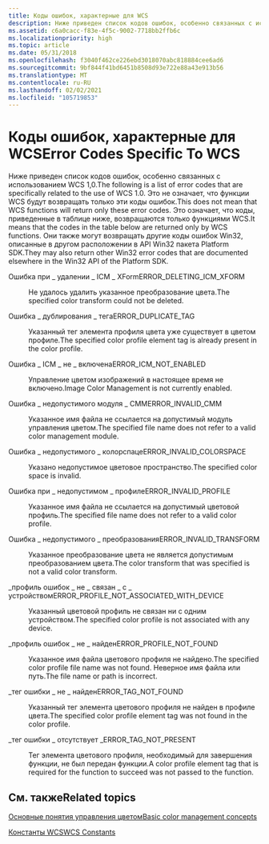 ```yaml
---
title: Коды ошибок, характерные для WCS
description: Ниже приведен список кодов ошибок, особенно связанных с использованием WCS 1,0.
ms.assetid: c6a0cacc-f83e-4f5c-9002-7718bb2ffb6c
ms.localizationpriority: high
ms.topic: article
ms.date: 05/31/2018
ms.openlocfilehash: f3040f462ce226ebd3018070abc818884cee6ad6
ms.sourcegitcommit: 9bf844f41bd6451b8508d93e722e88a43e913b56
ms.translationtype: MT
ms.contentlocale: ru-RU
ms.lasthandoff: 02/02/2021
ms.locfileid: "105719853"
---
```

# <a name="error-codes-specific-to-wcs"></a><span data-ttu-id="5ceae-103">Коды ошибок, характерные для WCS</span><span class="sxs-lookup"><span data-stu-id="5ceae-103">Error Codes Specific To WCS</span></span>

<span data-ttu-id="5ceae-104">Ниже приведен список кодов ошибок, особенно связанных с использованием WCS 1,0.</span><span class="sxs-lookup"><span data-stu-id="5ceae-104">The following is a list of error codes that are specifically related to the use of WCS 1.0.</span></span> <span data-ttu-id="5ceae-105">Это не означает, что функции WCS будут возвращать только эти коды ошибок.</span><span class="sxs-lookup"><span data-stu-id="5ceae-105">This does not mean that WCS functions will return only these error codes.</span></span> <span data-ttu-id="5ceae-106">Это означает, что коды, приведенные в таблице ниже, возвращаются только функциями WCS.</span><span class="sxs-lookup"><span data-stu-id="5ceae-106">It means that the codes in the table below are returned only by WCS functions.</span></span> <span data-ttu-id="5ceae-107">Они также могут возвращать другие коды ошибок Win32, описанные в другом расположении в API Win32 пакета Platform SDK.</span><span class="sxs-lookup"><span data-stu-id="5ceae-107">They may also return other Win32 error codes that are documented elsewhere in the Win32 API of the Platform SDK.</span></span>

<dl> <dt>

<span data-ttu-id="5ceae-108"><span id="ERROR_DELETING_ICM_XFORM"></span><span id="error_deleting_icm_xform"></span>Ошибка при \_ удалении \_ ICM \_ XForm</span><span class="sxs-lookup"><span data-stu-id="5ceae-108"><span id="ERROR_DELETING_ICM_XFORM"></span><span id="error_deleting_icm_xform"></span>ERROR\_DELETING\_ICM\_XFORM</span></span>
</dt> <dd>

<span data-ttu-id="5ceae-109">Не удалось удалить указанное преобразование цвета.</span><span class="sxs-lookup"><span data-stu-id="5ceae-109">The specified color transform could not be deleted.</span></span>

</dd> <dt>

<span data-ttu-id="5ceae-110"><span id="ERROR_DUPLICATE_TAG"></span><span id="error_duplicate_tag"></span>Ошибка \_ дублирования \_ тега</span><span class="sxs-lookup"><span data-stu-id="5ceae-110"><span id="ERROR_DUPLICATE_TAG"></span><span id="error_duplicate_tag"></span>ERROR\_DUPLICATE\_TAG</span></span>
</dt> <dd>

<span data-ttu-id="5ceae-111">Указанный тег элемента профиля цвета уже существует в цветом профиле.</span><span class="sxs-lookup"><span data-stu-id="5ceae-111">The specified color profile element tag is already present in the color profile.</span></span>

</dd> <dt>

<span data-ttu-id="5ceae-112"><span id="ERROR_ICM_NOT_ENABLED"></span><span id="error_icm_not_enabled"></span>Ошибка \_ ICM \_ не \_ включена</span><span class="sxs-lookup"><span data-stu-id="5ceae-112"><span id="ERROR_ICM_NOT_ENABLED"></span><span id="error_icm_not_enabled"></span>ERROR\_ICM\_NOT\_ENABLED</span></span>
</dt> <dd>

<span data-ttu-id="5ceae-113">Управление цветом изображений в настоящее время не включено.</span><span class="sxs-lookup"><span data-stu-id="5ceae-113">Image Color Management is not currently enabled.</span></span>

</dd> <dt>

<span data-ttu-id="5ceae-114"><span id="ERROR_INVALID_CMM"></span><span id="error_invalid_cmm"></span>Ошибка \_ недопустимого модуля \_ CMM</span><span class="sxs-lookup"><span data-stu-id="5ceae-114"><span id="ERROR_INVALID_CMM"></span><span id="error_invalid_cmm"></span>ERROR\_INVALID\_CMM</span></span>
</dt> <dd>

<span data-ttu-id="5ceae-115">Указанное имя файла не ссылается на допустимый модуль управления цветом.</span><span class="sxs-lookup"><span data-stu-id="5ceae-115">The specified file name does not refer to a valid color management module.</span></span>

</dd> <dt>

<span data-ttu-id="5ceae-116"><span id="ERROR_INVALID_COLORSPACE"></span><span id="error_invalid_colorspace"></span>Ошибка \_ недопустимого \_ колорспаце</span><span class="sxs-lookup"><span data-stu-id="5ceae-116"><span id="ERROR_INVALID_COLORSPACE"></span><span id="error_invalid_colorspace"></span>ERROR\_INVALID\_COLORSPACE</span></span>
</dt> <dd>

<span data-ttu-id="5ceae-117">Указано недопустимое цветовое пространство.</span><span class="sxs-lookup"><span data-stu-id="5ceae-117">The specified color space is invalid.</span></span>

</dd> <dt>

<span data-ttu-id="5ceae-118"><span id="ERROR_INVALID_PROFILE"></span><span id="error_invalid_profile"></span>Ошибка при \_ недопустимом \_ профиле</span><span class="sxs-lookup"><span data-stu-id="5ceae-118"><span id="ERROR_INVALID_PROFILE"></span><span id="error_invalid_profile"></span>ERROR\_INVALID\_PROFILE</span></span>
</dt> <dd>

<span data-ttu-id="5ceae-119">Указанное имя файла не ссылается на допустимый цветовой профиль.</span><span class="sxs-lookup"><span data-stu-id="5ceae-119">The specified file name does not refer to a valid color profile.</span></span>

</dd> <dt>

<span data-ttu-id="5ceae-120"><span id="ERROR_INVALID_TRANSFORM_"></span><span id="error_invalid_transform_"></span>Ошибка \_ недопустимого \_ преобразования</span><span class="sxs-lookup"><span data-stu-id="5ceae-120"><span id="ERROR_INVALID_TRANSFORM_"></span><span id="error_invalid_transform_"></span>ERROR\_INVALID\_TRANSFORM</span></span> 
</dt> <dd>

<span data-ttu-id="5ceae-121">Указанное преобразование цвета не является допустимым преобразованием цвета.</span><span class="sxs-lookup"><span data-stu-id="5ceae-121">The color transform that was specified is not a valid color transform.</span></span>

</dd> <dt>

<span data-ttu-id="5ceae-122"><span id="ERROR_PROFILE_NOT_ASSOCIATED_WITH_DEVICE"></span><span id="error_profile_not_associated_with_device"></span>\_профиль ошибок \_ не \_ связан \_ с \_ устройством</span><span class="sxs-lookup"><span data-stu-id="5ceae-122"><span id="ERROR_PROFILE_NOT_ASSOCIATED_WITH_DEVICE"></span><span id="error_profile_not_associated_with_device"></span>ERROR\_PROFILE\_NOT\_ASSOCIATED\_WITH\_DEVICE</span></span>
</dt> <dd>

<span data-ttu-id="5ceae-123">Указанный цветовой профиль не связан ни с одним устройством.</span><span class="sxs-lookup"><span data-stu-id="5ceae-123">The specified color profile is not associated with any device.</span></span>

</dd> <dt>

<span data-ttu-id="5ceae-124"><span id="ERROR_PROFILE_NOT_FOUND_"></span><span id="error_profile_not_found_"></span>\_профиль ошибок \_ не \_ найден</span><span class="sxs-lookup"><span data-stu-id="5ceae-124"><span id="ERROR_PROFILE_NOT_FOUND_"></span><span id="error_profile_not_found_"></span>ERROR\_PROFILE\_NOT\_FOUND</span></span> 
</dt> <dd>

<span data-ttu-id="5ceae-125">Указанное имя файла цветового профиля не найдено.</span><span class="sxs-lookup"><span data-stu-id="5ceae-125">The specified color profile file name was not found.</span></span> <span data-ttu-id="5ceae-126">Неверное имя файла или путь.</span><span class="sxs-lookup"><span data-stu-id="5ceae-126">The file name or path is incorrect.</span></span>

</dd> <dt>

<span data-ttu-id="5ceae-127"><span id="ERROR_TAG_NOT_FOUND"></span><span id="error_tag_not_found"></span>\_тег ошибки \_ не \_ найден</span><span class="sxs-lookup"><span data-stu-id="5ceae-127"><span id="ERROR_TAG_NOT_FOUND"></span><span id="error_tag_not_found"></span>ERROR\_TAG\_NOT\_FOUND</span></span>
</dt> <dd>

<span data-ttu-id="5ceae-128">Указанный тег элемента цветового профиля не найден в профиле цвета.</span><span class="sxs-lookup"><span data-stu-id="5ceae-128">The specified color profile element tag was not found in the color profile.</span></span>

</dd> <dt>

<span data-ttu-id="5ceae-129"><span id="ERROR_TAG_NOT_PRESENT"></span><span id="error_tag_not_present"></span>\_тег ошибки \_ отсутствует \_</span><span class="sxs-lookup"><span data-stu-id="5ceae-129"><span id="ERROR_TAG_NOT_PRESENT"></span><span id="error_tag_not_present"></span>ERROR\_TAG\_NOT\_PRESENT</span></span>
</dt> <dd>

<span data-ttu-id="5ceae-130">Тег элемента цветового профиля, необходимый для завершения функции, не был передан функции.</span><span class="sxs-lookup"><span data-stu-id="5ceae-130">A color profile element tag that is required for the function to succeed was not passed to the function.</span></span>

</dd> </dl>

## <a name="related-topics"></a><span data-ttu-id="5ceae-131">См. также</span><span class="sxs-lookup"><span data-stu-id="5ceae-131">Related topics</span></span>

<dl> <dt>

[<span data-ttu-id="5ceae-132">Основные понятия управления цветом</span><span class="sxs-lookup"><span data-stu-id="5ceae-132">Basic color management concepts</span></span>](basic-color-management-concepts.md)
</dt> <dt>

[<span data-ttu-id="5ceae-133">Константы WCS</span><span class="sxs-lookup"><span data-stu-id="5ceae-133">WCS Constants</span></span>](wcs-constants.md)
</dt> </dl>

 

 




